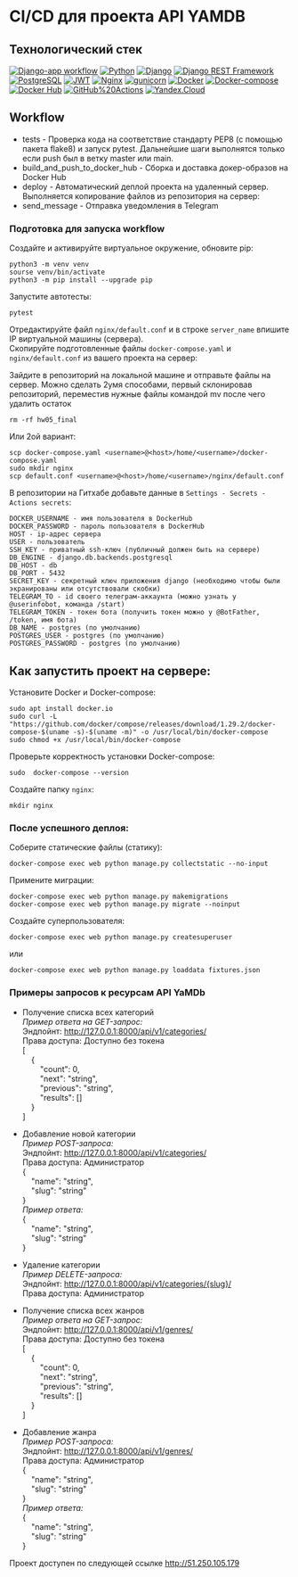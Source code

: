 # CI/CD для проекта API YAMDB

## Технологический стек
[![Django-app workflow](https://github.com/Juniee5/yamdb_final/actions/workflows/yamdb_workflow.yml/badge.svg)](https://github.com/Juniee5/yamdb_final/actions/workflows/yamdb_workflow.yml)
[![Python](https://img.shields.io/badge/-Python-464646?style=flat&logo=Python&logoColor=56C0C0&color=008080)](https://www.python.org/)
[![Django](https://img.shields.io/badge/-Django-464646?style=flat&logo=Django&logoColor=56C0C0&color=008080)](https://www.djangoproject.com/)
[![Django REST Framework](https://img.shields.io/badge/-Django%20REST%20Framework-464646?style=flat&logo=Django%20REST%20Framework&logoColor=56C0C0&color=008080)](https://www.django-rest-framework.org/)
[![PostgreSQL](https://img.shields.io/badge/-PostgreSQL-464646?style=flat&logo=PostgreSQL&logoColor=56C0C0&color=008080)](https://www.postgresql.org/)
[![JWT](https://img.shields.io/badge/-JWT-464646?style=flat&color=008080)](https://jwt.io/)
[![Nginx](https://img.shields.io/badge/-NGINX-464646?style=flat&logo=NGINX&logoColor=56C0C0&color=008080)](https://nginx.org/ru/)
[![gunicorn](https://img.shields.io/badge/-gunicorn-464646?style=flat&logo=gunicorn&logoColor=56C0C0&color=008080)](https://gunicorn.org/)
[![Docker](https://img.shields.io/badge/-Docker-464646?style=flat&logo=Docker&logoColor=56C0C0&color=008080)](https://www.docker.com/)
[![Docker-compose](https://img.shields.io/badge/-Docker%20compose-464646?style=flat&logo=Docker&logoColor=56C0C0&color=008080)](https://www.docker.com/)
[![Docker Hub](https://img.shields.io/badge/-Docker%20Hub-464646?style=flat&logo=Docker&logoColor=56C0C0&color=008080)](https://www.docker.com/products/docker-hub)
[![GitHub%20Actions](https://img.shields.io/badge/-GitHub%20Actions-464646?style=flat&logo=GitHub%20actions&logoColor=56C0C0&color=008080)](https://github.com/features/actions)
[![Yandex.Cloud](https://img.shields.io/badge/-Yandex.Cloud-464646?style=flat&logo=Yandex.Cloud&logoColor=56C0C0&color=008080)](https://cloud.yandex.ru/)


## Workflow
* tests - Проверка кода на соответствие  стандарту PEP8 (с помощью пакета flake8) и запуск pytest. Дальнейшие шаги выполнятся только если push был в ветку master или main.
* build_and_push_to_docker_hub - Сборка и доставка докер-образов на Docker Hub
* deploy - Автоматический деплой проекта на удаленный сервер. Выполняется копирование файлов из репозитория на сервер:
* send_message - Отправка уведомления в Telegram

### Подготовка для запуска workflow
Создайте и активируйте виртуальное окружение, обновите pip:
```
python3 -m venv venv
sourse venv/bin/activate
python3 -m pip install --upgrade pip
```
Запустите автотесты:
```
pytest
```
Отредактируйте файл `nginx/default.conf` и в строке `server_name` впишите IP виртуальной машины (сервера).  
Скопируйте подготовленные файлы `docker-compose.yaml` и `nginx/default.conf` из вашего проекта на сервер:

Зайдите в репозиторий на локальной машине и отправьте файлы на сервер.
Можно сделать 2умя способами, первый склонировав репозиторий, переместив нужные файлы командой mv
после чего удалить остаток 
```
rm -rf hw05_final
```
Или 2ой вариант:
```
scp docker-compose.yaml <username>@<host>/home/<username>/docker-compose.yaml
sudo mkdir nginx
scp default.conf <username>@<host>/home/<username>/nginx/default.conf
```
В репозитории на Гитхабе добавьте данные в `Settings - Secrets - Actions secrets`:
```
DOCKER_USERNAME - имя пользователя в DockerHub
DOCKER_PASSWORD - пароль пользователя в DockerHub
HOST - ip-адрес сервера
USER - пользователь
SSH_KEY - приватный ssh-ключ (публичный должен быть на сервере)
DB_ENGINE - django.db.backends.postgresql
DB_HOST - db
DB_PORT - 5432
SECRET_KEY - секретный ключ приложения django (необходимо чтобы были экранированы или отсутствовали скобки)
TELEGRAM_TO - id своего телеграм-аккаунта (можно узнать у @userinfobot, команда /start)
TELEGRAM_TOKEN - токен бота (получить токен можно у @BotFather, /token, имя бота)
DB_NAME - postgres (по умолчанию)
POSTGRES_USER - postgres (по умолчанию)
POSTGRES_PASSWORD - postgres (по умолчанию)
```

## Как запустить проект на сервере:


Установите Docker и Docker-compose:
```
sudo apt install docker.io
sudo curl -L "https://github.com/docker/compose/releases/download/1.29.2/docker-compose-$(uname -s)-$(uname -m)" -o /usr/local/bin/docker-compose
sudo chmod +x /usr/local/bin/docker-compose
```
Проверьте корректность установки Docker-compose:
```
sudo  docker-compose --version
```
Создайте папку `nginx`:
```
mkdir nginx
```
### После успешного деплоя:
Соберите статические файлы (статику):
```
docker-compose exec web python manage.py collectstatic --no-input
```
Примените миграции:
```
docker-compose exec web python manage.py makemigrations
docker-compose exec web python manage.py migrate --noinput
```
Создайте суперпользователя:
```
docker-compose exec web python manage.py createsuperuser

```
или
```
docker-compose exec web python manage.py loaddata fixtures.json
```
### Примеры запросов к ресурсам API YaMDb

- Получение списка всех категорий  
*Пример ответа на GET-запрос:*  
Эндпойнт: http://127.0.0.1:8000/api/v1/categories/  
Права доступа: Доступно без токена  
[  
&nbsp;&nbsp;&nbsp;&nbsp;{  
&nbsp;&nbsp;&nbsp;&nbsp;&nbsp;&nbsp;&nbsp;&nbsp;"count": 0,  
&nbsp;&nbsp;&nbsp;&nbsp;&nbsp;&nbsp;&nbsp;&nbsp;"next": "string",  
&nbsp;&nbsp;&nbsp;&nbsp;&nbsp;&nbsp;&nbsp;&nbsp;"previous": "string",  
&nbsp;&nbsp;&nbsp;&nbsp;&nbsp;&nbsp;&nbsp;&nbsp;"results": []  
&nbsp;&nbsp;&nbsp;&nbsp;}  
]

- Добавление новой категории  
*Пример POST-запроса:*  
Эндпойнт: http://127.0.0.1:8000/api/v1/categories/  
Права доступа: Администратор  
{  
&nbsp;&nbsp;&nbsp;&nbsp;"name": "string",  
&nbsp;&nbsp;&nbsp;&nbsp;"slug": "string"  
}  
*Пример ответа:*  
{  
&nbsp;&nbsp;&nbsp;&nbsp;"name": "string",  
&nbsp;&nbsp;&nbsp;&nbsp;"slug": "string"  
}

- Удаление категории  
*Пример DELETE-запроса:*  
Эндпойнт: http://127.0.0.1:8000/api/v1/categories/{slug}/  
Права доступа: Администратор

- Получение списка всех жанров  
*Пример ответа на GET-запрос:*  
Эндпойнт: http://127.0.0.1:8000/api/v1/genres/  
Права доступа: Доступно без токена  
[  
&nbsp;&nbsp;&nbsp;&nbsp;{  
&nbsp;&nbsp;&nbsp;&nbsp;&nbsp;&nbsp;&nbsp;&nbsp;"count": 0,  
&nbsp;&nbsp;&nbsp;&nbsp;&nbsp;&nbsp;&nbsp;&nbsp;"next": "string",  
&nbsp;&nbsp;&nbsp;&nbsp;&nbsp;&nbsp;&nbsp;&nbsp;"previous": "string",  
&nbsp;&nbsp;&nbsp;&nbsp;&nbsp;&nbsp;&nbsp;&nbsp;"results": []  
&nbsp;&nbsp;&nbsp;&nbsp;}  
]

- Добавление жанра  
*Пример POST-запроса:*  
Эндпойнт: http://127.0.0.1:8000/api/v1/genres/  
Права доступа: Администратор  
{  
&nbsp;&nbsp;&nbsp;&nbsp;"name": "string",  
&nbsp;&nbsp;&nbsp;&nbsp;"slug": "string"  
}  
*Пример ответа:*  
{  
&nbsp;&nbsp;&nbsp;&nbsp;"name": "string",  
&nbsp;&nbsp;&nbsp;&nbsp;"slug": "string"  
}

Проект доступен по следующей ссылке http://51.250.105.179

